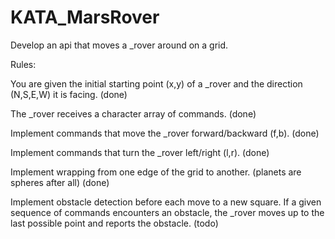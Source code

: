 # KATA_MarsRover

Develop an api that moves a _rover around on a grid.

Rules:

You are given the initial starting point (x,y) of a _rover and the direction (N,S,E,W) it is facing. (done)

The _rover receives a character array of commands. (done)

Implement commands that move the _rover forward/backward (f,b). (done)

Implement commands that turn the _rover left/right (l,r). (done)

Implement wrapping from one edge of the grid to another. (planets are spheres after all) (done)

Implement obstacle detection before each move to a new square. If a given sequence of commands encounters an obstacle, the _rover moves up to the last possible point and reports the obstacle. (todo)
